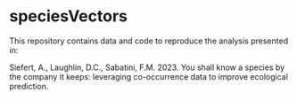 # speciesVectors

This repository contains data and code to reproduce the analysis presented in: 

Siefert, A., Laughlin, D.C., Sabatini, F.M. 2023. You shall know a species by the company it keeps: leveraging co-occurrence data to improve ecological prediction.

